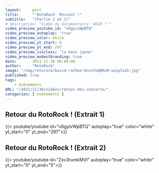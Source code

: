```yaml
---
layout:     post
title:      "'RotoRock' Revient !"
subtitle:   "(Partie 1 et 2)"
# description: "Vidéo du documentaire 'AGIR !'"
video_preview_youtube_id: "v6gyivWpBTQ"
video_preview_autoplay: 'true'
video_preview_color: white
video_preview_yt_start: 0
video_preview_yt_end: 297
video_preview_cssclass: 'la main jaune'
video_preview_modestbranding: true
date:       2021-11-30 08:00:00
author:     "RotoRock"
image: "/img/rotorock/kovid-rathee-bnzstUqRKnM-unsplash.jpg"
published: true
tags:
    - évènements
URL: "/2021/11/30/vidéos/retour-des-concerts/"
categories: [ évènements ]
---
```



## Retour du RotoRock ! (Extrait 1)

{{< youtube/youtube id="v6gyivWpBTQ" autoplay="true" color="white" yt_start="0" yt_end="297">}}

## Retour du RotoRock ! (Extrait 2)

{{< youtube/youtube id="Zsv3rumkMVI" autoplay="true" color="white" yt_start="0" yt_end="5">}}
